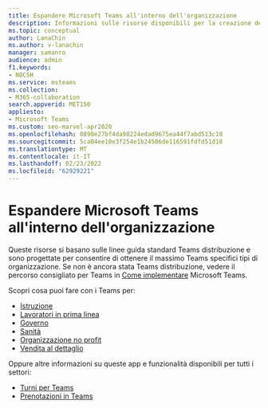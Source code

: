 ```yaml
---
title: Espandere Microsoft Teams all'interno dell'organizzazione
description: Informazioni sulle risorse disponibili per la creazione della distribuzione Teams standard per ottenere il massimo Teams specifici tipi di organizzazione.
ms.topic: conceptual
author: LanaChin
ms.author: v-lanachin
manager: samanro
audience: admin
f1.keywords:
- NOCSH
ms.service: msteams
ms.collection:
- M365-collaboration
search.appverid: MET150
appliesto:
- Microsoft Teams
ms.custom: seo-marvel-apr2020
ms.openlocfilehash: 0890e27bf4da98224edad9675ea44f7abd513c10
ms.sourcegitcommit: 5ca04ee10e3f254e1b24506de116591fdfd51d18
ms.translationtype: MT
ms.contentlocale: it-IT
ms.lasthandoff: 02/23/2022
ms.locfileid: "62929221"
---
```

# <a name="expand-microsoft-teams-across-your-organization"></a>Espandere Microsoft Teams all'interno dell'organizzazione

Queste risorse si basano sulle linee guida standard Teams distribuzione e sono progettate per consentire di ottenere il massimo Teams specifici tipi di organizzazione. Se non è ancora stata Teams distribuzione, vedere il percorso consigliato per Teams in [Come implementare](../deploy-overview.md) Microsoft Teams.

Scopri cosa puoi fare con i Teams per:

- [Istruzione](./teams-for-education-landing-page.md)
- [Lavoratori in prima linea](../flw-landing-page.md)
- [Governo](./teams-for-government-landing-page.md)
- [Sanità](./teams-for-healthcare-landing-page.md)
- [Organizzazione no profit](./teams-for-nonprofit-landing-page.md)
- [Vendita al dettaglio](./teams-for-retail-landing-page.md)

Oppure altre informazioni su queste app e funzionalità disponibili per tutti i settori:

- [Turni per Teams](./shifts-for-teams-landing-page.md)
- [Prenotazioni in Teams](../bookings-app-admin.md)